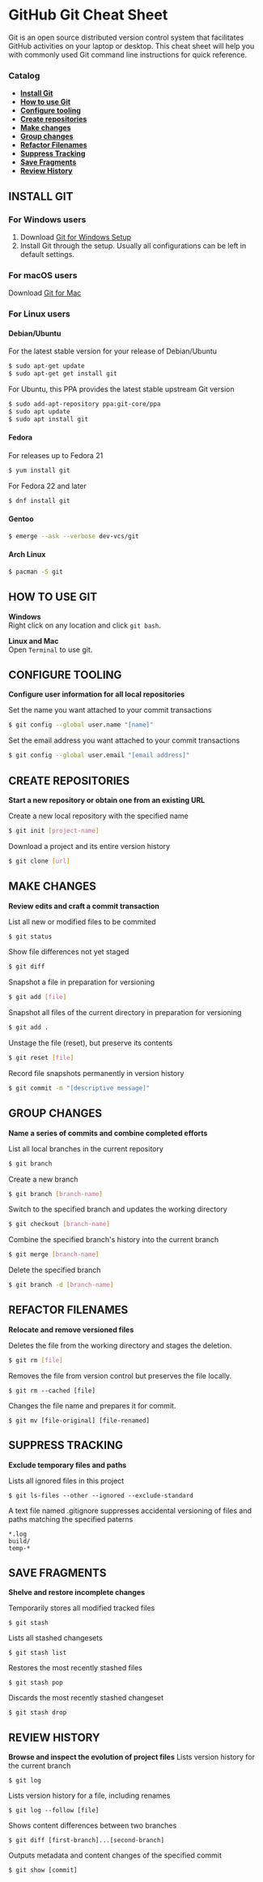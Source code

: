 # GitHub Git Cheat Sheet

Git  is  an open  source  distributed  version  control  system  that  facilitates  GitHub  activities  on  your  laptop  or 
desktop. This cheat sheet will help you with commonly used Git command line instructions for quick reference.

### Catalog

- **[Install Git](#install-git)**
- **[How to use Git](#how-to-use-git)**
- **[Configure tooling](#configure-tooling)**
- **[Create repositories](#create-repositories)**
- **[Make changes](#make-changes)**
- **[Group changes](#group-changes)**
- **[Refactor Filenames](#refactor-filenames)**
- **[Suppress Tracking](#suppress-tracking)**
- **[Save Fragments](#save-fragments)**
- **[Review History](#review-history)**

## INSTALL GIT

### For Windows users
1. Download [Git for Windows Setup](https://git-scm.com/download/win)
2. Install Git through the setup. Usually all configurations can be left in default settings.

### For macOS users
Download [Git for Mac](https://git-scm.com/download/mac)

### For Linux users
#### Debian/Ubuntu
For the latest stable version for your release of Debian/Ubuntu
```bash
$ sudo apt-get update
$ sudo apt-get get install git
```
For Ubuntu, this PPA provides the latest stable upstream Git version
```bash
$ sudo add-apt-repository ppa:git-core/ppa
$ sudo apt update
$ sudo apt install git
```

#### Fedora
For releases up to Fedora 21
```bash 
$ yum install git
```
For Fedora 22 and later
 ```bash
$ dnf install git
```

#### Gentoo
```bash
$ emerge --ask --verbose dev-vcs/git
```

#### Arch Linux
```bash
$ pacman -S git
```

## HOW TO USE GIT

**Windows**<br>
Right click on any location and click `git bash`.

**Linux and Mac**<br>
Open `Terminal` to use git.

## CONFIGURE TOOLING

**Configure user information for all local repositories**<br>

Set the name you want attached to your commit transactions
```bash
$ git config --global user.name "[name]"
```

Set the email address you want attached to your commit transactions
```bash
$ git config --global user.email "[email address]"
```

## CREATE REPOSITORIES

**Start a new repository or obtain one from an existing URL**

Create a new local repository with the specified name
```bash
$ git init [project-name]
```

Download a project and its entire version history
```bash
$ git clone [url]
```

## MAKE CHANGES

**Review edits and craft a commit transaction**

List all new or modified files to be commited
```bash
$ git status
```

Show file differences not yet staged
```bash
$ git diff
```

Snapshot a file in preparation for versioning
```bash
$ git add [file]
```
Snapshot all files of the current directory in preparation for versioning
```bash
$ git add .
```

Unstage the file (reset), but preserve its contents
```bash
$ git reset [file]
```

Record file snapshots permanently in version history
```bash
$ git commit -m "[descriptive message]"
```

## GROUP CHANGES

**Name a series of commits and combine completed efforts**

List all local branches in the current repository
```bash
$ git branch
```

Create a new branch
```bash
$ git branch [branch-name]
```

Switch to the specified branch and updates the working directory
```bash
$ git checkout [branch-name]
```

Combine the specified branch's history into the current branch
```bash
$ git merge [branch-name]
```

Delete the specified branch
```bash
$ git branch -d [branch-name]
```

## REFACTOR FILENAMES

**Relocate and remove versioned files**

Deletes the file from the working directory and stages the deletion.
```bash
$ git rm [file]
```

Removes the file from version control but preserves the file locally.
```
$ git rm --cached [file]
```

Changes the file name and prepares it for commit.
```
$ git mv [file-original] [file-renamed]
```

## SUPPRESS TRACKING

**Exclude temporary files and paths**

Lists all ignored files in this project
```
$ git ls-files --other --ignored --exclude-standard
```

A text file named .gitignore suppresses accidental versioning of files and paths matching the specified paterns
```
*.log
build/
temp-*
```
## SAVE FRAGMENTS

**Shelve and restore incomplete changes**

Temporarily stores all modified tracked files
```
$ git stash
```
Lists all stashed changesets
```
$ git stash list
```
Restores the most recently stashed files
```
$ git stash pop
```
Discards the most recently stashed changeset
```
$ git stash drop
```
## REVIEW HISTORY

**Browse and inspect the evolution of project files**
Lists version history for the current branch
```
$ git log
```
Lists version history for a file, including renames
```
$ git log --follow [file]
```
Shows content differences between two branches
```
$ git diff [first-branch]...[second-branch]
```
Outputs metadata and content changes of the specified commit
```
$ git show [commit]
```
